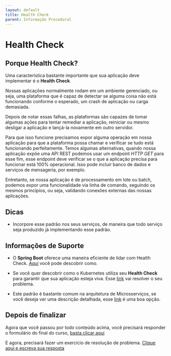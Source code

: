 ```yaml
---
layout: default
title: Health Check 
parent: Informação Procedural
---
```

# Health Check

## Porque Health Check?

Uma característica bastante importante que sua aplicação deve implementar é o **Health Check**.

Nossas aplicações normalmente rodam em um ambiente gerenciado, ou seja, uma plataforma que é capaz de detectar se alguma coisa não está funcionando conforme o esperado, um crash de aplicação ou carga demasiada.

Depois de notar essas falhas, as plataformas são capazes de tomar algumas ações para tentar remediar a aplicação, reiniciar ou mesmo desligar a aplicação e lançá-la novamente em outro servidor.

Para que isso funcione precisamos expor alguma operação em nossa aplicação para que a plataforma possa chamar e verificar se tudo está funcionando perfeitamente.
Temos algumas alternativas, quando nossa aplicação expõe uma API REST podemos usar um endpoint *HTTP GET* para esse fim, esse endpoint deve verificar se o que a aplicação precisa para funcionar está 100% operacional. Isso pode incluir banco de dados e serviços de mensageria, por exemplo.

Entretanto, se nossa aplicação é de processamento em lote ou batch, podemos expor uma funcionalidade via linha de comando, seguindo os mesmos princípios, ou seja, validando conexões externas das nossas aplicações.

## Dicas

- Incorpore esse padrão nos seus serviços, de maneira que todo serviço seja produzido já implementando esse padrão.

## Informações de Suporte

- O **Spring Boot** oferece uma maneira eficiente de lidar com Health Check. [Aqui](https://docs.spring.io/spring-boot/docs/current/reference/html/production-ready-features.html) você pode descobrir como.

- Se você quer descobrir como o Kubernetes utiliza seu **Health Check** para garantir que sua aplicação esteja viva. Esse [link](https://kubernetes.io/docs/tasks/configure-pod-container/configure-liveness-readiness-startup-probes/) vai resolver o seu problema.

- Este padrão é bastante comum na arquitetura de Microsserviços, se você deseja ver uma descrição detalhada, esse [link](https://microservices.io/patterns/observability/health-check-api.html) é uma boa opção.

## Depois de finalizar

Agora que você passou por todo conteúdo acima, você precisará responder o formulário do final do curso, [basta clicar aqui]()

E agora, precisará fazer um exercício de resolução de problema. [Clique aqui e escreva sua resposta](https://forms.gle/K7GmxYcDNSooyRpUA)
